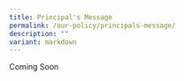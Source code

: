 ```yaml
---
title: Principal's Message
permalink: /our-policy/principals-message/
description: ""
variant: markdown
---
```

Coming Soon